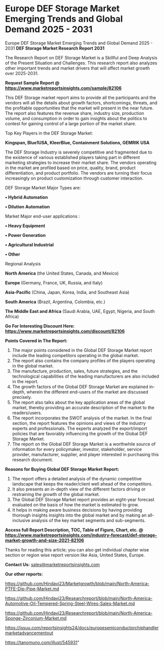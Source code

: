 # Europe DEF Storage Market Emerging Trends and Global Demand 2025 - 2031
Europe DEF Storage Market Emerging Trends and Global Demand 2025 - 2031
<strong>DEF Storage Market Research Report 2031</strong>

The Research Report on DEF Storage Market is a Skillful and Deep Analysis of the Present Situation and Challenges. This research report also analyzes other important trends and market drivers that will affect market growth over 2025-2031.

<strong>Request Sample Report @ <a href=https://www.marketreportsinsights.com/sample/82106>https://www.marketreportsinsights.com/sample/82106</a></strong>

This DEF Storage market report aims to provide all the participants and the vendors will all the details about growth factors, shortcomings, threats, and the profitable opportunities that the market will present in the near future. The report also features the revenue share, industry size, production volume, and consumption in order to gain insights about the politics to contest for gaining control of a large portion of the market share.

Top Key Players in the DEF Storage Market:

<strong>Kingspan, Blue1USA, KleerBlue, Containment Solutions, GEMRIK USA</strong>

The DEF Storage Industry is severely competitive and fragmented due to the existence of various established players taking part in different marketing strategies to increase their market share. The vendors operating in the market are profiled based on price, quality, brand, product differentiation, and product portfolio. The vendors are turning their focus increasingly on product customization through customer interaction.

DEF Storage Market Major Types are:

<strong>• Hybrid Automation

• Dilution Automation</strong>

Market Major end-user applications :

<strong>• Heavy Equipment

• Power Generation

• Agricultural Industrial

• Other</strong>

Regional Analysis

</u><strong><b>North America</b></strong> (the United States, Canada, and Mexico)

<strong><b>Europe </b></strong>(Germany, France, UK, Russia, and Italy)

<strong><b>Asia-Pacific</b></strong> (China, Japan, Korea, India, and Southeast Asia)

<strong><b>South America</b></strong> (Brazil, Argentina, Colombia, etc.)

<strong><b>The Middle East and Africa</b></strong> (Saudi Arabia, UAE, Egypt, Nigeria, and South Africa)

<strong>Go For Interesting Discount Here: <a href=https://www.marketreportsinsights.com/discount/82106>https://www.marketreportsinsights.com/discount/82106</a></strong>

<strong>Points Covered in The Report:</strong>
<ol>
  <li>The major points considered in the Global DEF Storage Market report include the leading competitors operating in the global market.</li>
  <li>The report also contains the company profiles of the players operating in the global market.</li>
  <li>The manufacture, production, sales, future strategies, and the technological capabilities of the leading manufacturers are also included in the report.</li>
  <li>The growth factors of the Global DEF Storage Market are explained in-depth, wherein the different end-users of the market are discussed precisely.</li>
  <li>The report also talks about the key application areas of the global market, thereby providing an accurate description of the market to the readers/users.</li>
  <li>The report incorporates the SWOT analysis of the market. In the final section, the report features the opinions and views of the industry experts and professionals. The experts analyzed the export/import policies that are favorably influencing the growth of the Global DEF Storage Market.</li>
  <li>The report on the Global DEF Storage Market is a worthwhile source of information for every policymaker, investor, stakeholder, service provider, manufacturer, supplier, and player interested in purchasing this research document.</li>
</ol>
<strong>Reasons for Buying Global DEF Storage Market Report:</strong>

<ol>
  <li>The report offers a detailed analysis of the dynamic competitive landscape that keeps the reader/client well ahead of the competitors.</li>
  <li>It also presents an in-depth view of the different factors driving or restraining the growth of the global market.</li>
  <li>The Global DEF Storage Market report provides an eight-year forecast evaluated on the basis of how the market is estimated to grow.</li>
  <li>It helps in making aware business decisions by having providing thorough insights insights into the global market and by making an all-inclusive analysis of the key market segments and sub-segments.</li>
</ol>
<strong>Access full Report Description, TOC, Table of Figure, Chart, etc. @ <a href=https://www.marketreportsinsights.com/industry-forecast/def-storage-market-growth-and-size-2021-82106>https://www.marketreportsinsights.com/industry-forecast/def-storage-market-growth-and-size-2021-82106</a></strong>


Thanks for reading this article; you can also get individual chapter wise section or region wise report version like Asia, United States, Europe.

<strong>Contact Us:</strong>
sales@marketreportsinsights.com

<strong>Our other reports:</strong>

<a href=https://github.com/Hindavi23/Marketgrowth/blob/main/North-America-PTFE-Dip-Pipe-Market.md>https://github.com/Hindavi23/Marketgrowth/blob/main/North-America-PTFE-Dip-Pipe-Market.md</a>

<a href=https://github.com/Hindavi23/Researchreport/blob/main/North-America-Automotive-Oil-Tempered-Spring-Steel-Wires-Sales-Market.md>https://github.com/Hindavi23/Researchreport/blob/main/North-America-Automotive-Oil-Tempered-Spring-Steel-Wires-Sales-Market.md</a>

<a href=https://github.com/Hindavi23/Researchreport/blob/main/North-America-Sponge-Zirconium-Market.md>https://github.com/Hindavi23/Researchreport/blob/main/North-America-Sponge-Zirconium-Market.md</a>

<a href=https://issuu.com/reportsinsights24/docs/europesemiconductorchiphandlermarketadvancementout>https://issuu.com/reportsinsights24/docs/europesemiconductorchiphandlermarketadvancementout</a>

<a href=https://tanomuno.com/illust/545931>https://tanomuno.com/illust/545931</a>"
